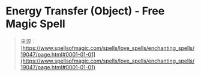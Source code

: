 <!--yml

category: 未分类

date: 2024-06-12 19:00:45

-->

# Energy Transfer (Object) - Free Magic Spell

> 来源：[https://www.spellsofmagic.com/spells/love_spells/enchanting_spells/19047/page.html#0001-01-01](https://www.spellsofmagic.com/spells/love_spells/enchanting_spells/19047/page.html#0001-01-01)
